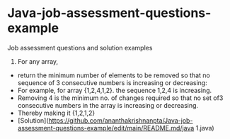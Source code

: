# Java-job-assessment-questions-example
Job assessment questions and solution examples


1. For any array, 
- return the minimum number of elements to be removed so that no sequence of 3 consecutive numbers is increasing or decreasing:
- For example, for array {1,2,4,1,2}. the sequence 1,2,4 is increasing. 
- Removing 4 is the minimum no. of changes required so that no set of3 consecutive numbers in the array is increasing or decreasing. 
- Thereby making it {1,2,1,2}
 - [Solution](https://github.com/ananthakrishnanpta/Java-job-assessment-questions-example/edit/main/README.md/java 1.java)

